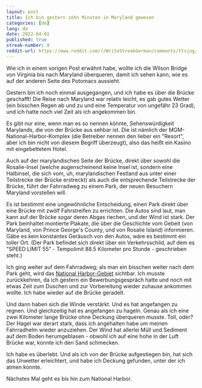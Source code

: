 ```yaml
---
layout: post
title: Ich bin gestern zehn Minuten in Maryland gewesen 
categories: [de]
lang: de
date: 2022-04-01
published: true
streak-number: 9
reddit-url: https://www.reddit.com/r/WriteStreakGerman/comments/ttsjug/streak_9_ich_bin_gestern_zehn_minuten_in_maryland/
---
```

Wie ich in einem vorigen Post erwähnt habe, wollte ich die Wilson Bridge von Virginia bis nach Maryland überqueren, damit ich sehen kann, wie es auf der anderen Seite des Potomacs aussieht.

Gestern bin ich noch einmal ausgegangen, und ich habe es über die Brücke geschafft! Die Reise nach Maryland war relativ leicht, es gab gutes Wetter (ein bisschen Regen ab und zu und eine Temperatur von ungefähr 23 Grad), und ich hatte noch viel Zeit als ich angekommen bin.

Es gibt nur eine, wenn man es so nennen könnte, Sehenswürdigkeit Marylands, die von der Brücke aus sehbar ist. Die ist nämlich der MGM-National-Harbor-Komplex (die Betreiber nennen den lieber ein "Resort", aber ich bin nicht von diesem Begriff überzeugt), also das heißt ein Kasino mit eingebettetem Hotel.

Auch auf der marylandischen Seite der Brücke, direkt über sowohl die Rosalie-Insel (welche augenscheinend keine Insel ist, sondern eine Halbinsel, die sich vom, uh, marylandischen Festland aus unter einer Teilstrecke der Brücke erstreckt) als auch die entsprechende Teilstrecke der Brücke, führt der Fahrradweg zu einem Park, der neuen Besuchern Maryland vorstellen will.

Es ist bestimmt eine ungewöhnliche Entscheidung, einen Park direkt über eine Brücke mit zwölf Fahrstreifen zu errichten. Die Autos sind laut, man kann auf der Brücke sogar deren Abgas riechen, und der Wind ist stark. Der Park beinhaltet montierte Plakate, die über die Geschichte vom Gebeit (von Maryland, von Prince George's County, und von Rosalie Island) informieren. Gäbe es kein konstantes Geräusch von den Autos, wäre es bestimmt ein toller Ort. (Der Park befindet sich direkt über ein Verkehrsschild, auf dem es "SPEED LIMIT 55" - Tempolimit 88.5 Kilometer pro Stunde - geschrieben steht.)

Ich ging weiter auf dem Fahrradweg; als man ein bisschen weiter nach dem Park geht, wird das [National Harbor-Gebiet](https://de.wikipedia.org/wiki/National_Harbor) sichtbar. Ich musste zurückkehren, da ich gestern ein Bewerbungsgespräch hatte und noch mit etwas Zeit zum Duschen und zur Vorbereitung wieder zuhause ankommen wollte. Ich habe wieder auf die Brücke geradelt.

Und dann haben sich die Winde verstärkt. Und es hat angefangen zu regnen. Und gleichzeitig hat es angefangen zu hageln. Genau als ich eine zwei Kilometer lange Brücke ohne Deckung überqueren musste. Toll, oder? Der Hagel war derart stark, dass ich angehalten habe um meinen Fahrradhelm wieder anzuziehen. Der Wind hat allerlei Müll und Sediment auf dem Boden herumgeblasen - obwohl ich auf eine hohe in der Luft Brücke war, konnte ich den Sand schmecken.

Ich habe es überlebt. Und als ich von der Brücke aufgestiegen bin, hat sich das Unwetter erleichtert, und habe ich Deckung gefunden, unter der ich atmen konnte.

Nächstes Mal geht es bis hin zum National Harbor.
